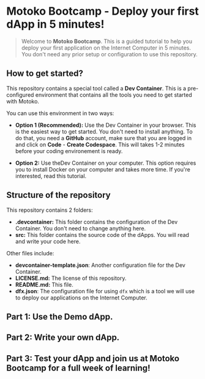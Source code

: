 # Motoko Bootcamp - Deploy your first dApp in 5 minutes!

> Welcome to **Motoko Bootcamp**. This is a guided tutorial to help you deploy your first application on the Internet Computer in 5 minutes. You don't need any prior setup or configuration to use this repository.

## How to get started?

This repository contains a special tool called a **Dev Container**. This is a pre-configured environment that contains all the tools you need to get started with Motoko. <br/>

You can use this environment in two ways:

- **Option 1 (Recommended):** Use the Dev Container in your browser. This is the easiest way to get started. You don't need to install anything. To do that, you need a **GitHub** account, make sure that you are logged in and click on **Code** - **Create Codespace**. This will takes 1-2 minutes before your coding environement is ready.

- **Option 2:** Use theDev Container on your computer. This option requires you to install Docker on your computer and takes more time. If you're interested, read this tutorial.

## Structure of the repository

This repository contains 2 folders:

- **.devcontainer:** This folder contains the configuration of the Dev Container. You don't need to change anything here.
- **src:** This folder contains the source code of the dApps. You will read and write your code here.

Other files include:

- **devcontainer-template.json**: Another configuration file for the Dev Container.
- **LICENSE.md:** The license of this repository.
- **README.md:** This file.
- **dfx.json**: The configuration file for using `dfx` which is a tool we will use to deploy our applications on the Internet Computer.

## Part 1: Use the Demo dApp.

## Part 2: Write your own dApp.

## Part 3: Test your dApp and join us at Motoko Bootcamp for a full week of learning!
